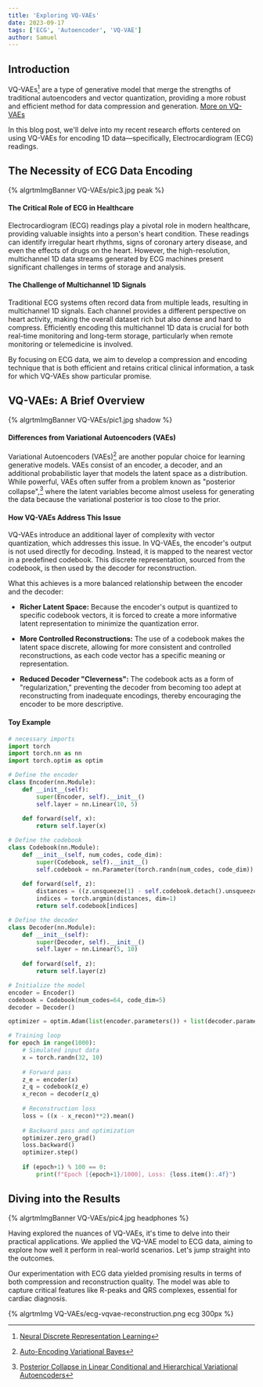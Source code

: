 ```yaml
---
title: 'Exploring VQ-VAEs'
date: 2023-09-17
tags: ['ECG', 'Autoencoder', 'VQ-VAE']
author: Samuel
---
```



## Introduction

VQ-VAEs[^VQ-VAE] are a type of generative model that merge the strengths of traditional autoencoders and vector quantization, providing a more robust and efficient method for data compression and generation. [More on VQ-VAEs](#vq-vaes-a-brief-overview)

In this blog post, we'll delve into my recent research efforts centered on using VQ-VAEs for encoding 1D data—specifically, Electrocardiogram (ECG) readings.

## The Necessity of ECG Data Encoding
{% algrtmImgBanner VQ-VAEs/pic3.jpg peak %}
#### The Critical Role of ECG in Healthcare
Electrocardiogram (ECG) readings play a pivotal role in modern healthcare, providing valuable insights into a person's heart condition. These readings can identify irregular heart rhythms, signs of coronary artery disease, and even the effects of drugs on the heart. However, the high-resolution, multichannel 1D data streams generated by ECG machines present significant challenges in terms of storage and analysis.
#### The Challenge of Multichannel 1D Signals
Traditional ECG systems often record data from multiple leads, resulting in multichannel 1D signals. Each channel provides a different perspective on heart activity, making the overall dataset rich but also dense and hard to compress. Efficiently encoding this multichannel 1D data is crucial for both real-time monitoring and long-term storage, particularly when remote monitoring or telemedicine is involved.

By focusing on ECG data, we aim to develop a compression and encoding technique that is both efficient and retains critical clinical information, a task for which VQ-VAEs show particular promise.


## VQ-VAEs: A Brief Overview
{% algrtmImgBanner VQ-VAEs/pic1.jpg shadow %}

#### Differences from Variational Autoencoders (VAEs)
Variational Autoencoders (VAEs)[^VAE] are another popular choice for learning generative models. VAEs consist of an encoder, a decoder, and an additional probabilistic layer that models the latent space as a distribution. While powerful, VAEs often suffer from a problem known as "posterior collapse",[^posterior] where the latent variables become almost useless for generating the data because the variational posterior is too close to the prior.

#### How VQ-VAEs Address This Issue
VQ-VAEs introduce an additional layer of complexity with vector quantization, which addresses this issue. In VQ-VAEs, the encoder's output is not used directly for decoding. Instead, it is mapped to the nearest vector in a predefined codebook. This discrete representation, sourced from the codebook, is then used by the decoder for reconstruction.

What this achieves is a more balanced relationship between the encoder and the decoder:

- **Richer Latent Space:** Because the encoder's output is quantized to specific codebook vectors, it is forced to create a more informative latent representation to minimize the quantization error.

- **More Controlled Reconstructions:** The use of a codebook makes the latent space discrete, allowing for more consistent and controlled reconstructions, as each code vector has a specific meaning or representation.

- **Reduced Decoder "Cleverness":** The codebook acts as a form of "regularization," preventing the decoder from becoming too adept at reconstructing from inadequate encodings, thereby encouraging the encoder to be more descriptive.

#### Toy Example
```python
# necessary imports
import torch
import torch.nn as nn
import torch.optim as optim

# Define the encoder
class Encoder(nn.Module):
    def __init__(self):
        super(Encoder, self).__init__()
        self.layer = nn.Linear(10, 5)
        
    def forward(self, x):
        return self.layer(x)

# Define the codebook
class Codebook(nn.Module):
    def __init__(self, num_codes, code_dim):
        super(Codebook, self).__init__()
        self.codebook = nn.Parameter(torch.randn(num_codes, code_dim))
        
    def forward(self, z):
        distances = ((z.unsqueeze(1) - self.codebook.detach().unsqueeze(0))**2).sum(-1)
        indices = torch.argmin(distances, dim=1)
        return self.codebook[indices]

# Define the decoder
class Decoder(nn.Module):
    def __init__(self):
        super(Decoder, self).__init__()
        self.layer = nn.Linear(5, 10)
        
    def forward(self, z):
        return self.layer(z)

# Initialize the model
encoder = Encoder()
codebook = Codebook(num_codes=64, code_dim=5)
decoder = Decoder()

optimizer = optim.Adam(list(encoder.parameters()) + list(decoder.parameters()), lr=0.001)

# Training loop
for epoch in range(1000):
    # Simulated input data
    x = torch.randn(32, 10)
    
    # Forward pass
    z_e = encoder(x)
    z_q = codebook(z_e)
    x_recon = decoder(z_q)
    
    # Reconstruction loss
    loss = ((x - x_recon)**2).mean()
    
    # Backward pass and optimization
    optimizer.zero_grad()
    loss.backward()
    optimizer.step()
    
    if (epoch+1) % 100 == 0:
        print(f"Epoch [{epoch+1}/1000], Loss: {loss.item():.4f}")
```


## Diving into the Results
{% algrtmImgBanner VQ-VAEs/pic4.jpg headphones %}

Having explored the nuances of VQ-VAEs, it's time to delve into their practical applications. We applied the VQ-VAE model to ECG data, aiming to explore how well it perform in real-world scenarios. Let's jump straight into the outcomes.

Our experimentation with ECG data yielded promising results in terms of both compression and reconstruction quality. The model was able to capture critical features like R-peaks and QRS complexes, essential for cardiac diagnosis.

{% algrtmImg VQ-VAEs/ecg-vqvae-reconstruction.png ecg 300px %}


[^VQ-VAE]: [Neural Discrete Representation Learning](https://arxiv.org/abs/1711.00937)
[^VAE]: [Auto-Encoding Variational Bayes](https://arxiv.org/abs/1312.6114)
[^posterior]: [Posterior Collapse in Linear Conditional and Hierarchical Variational Autoencoders](https://arxiv.org/abs/2306.05023)
